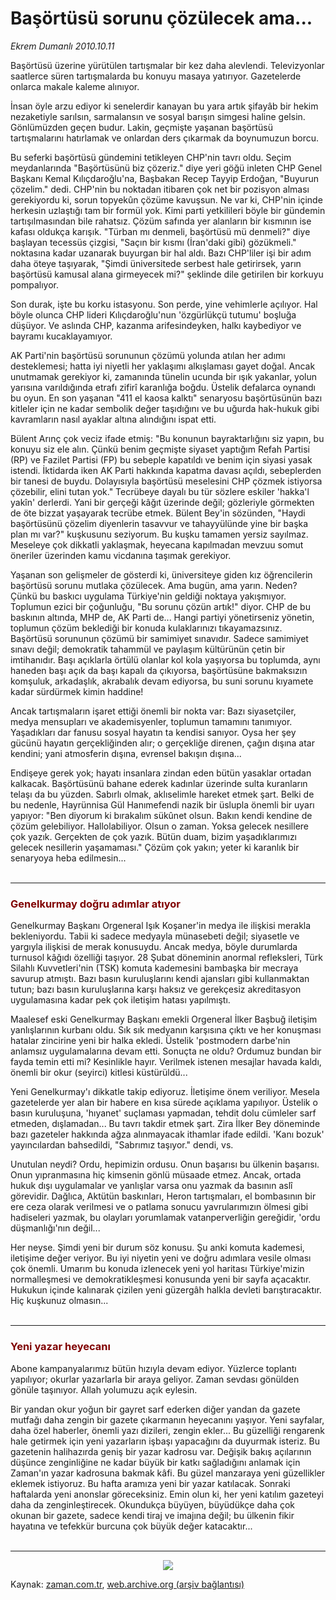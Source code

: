 # Başörtüsü sorunu çözülecek ama...

*Ekrem Dumanlı 2010.10.11*

<td class="columnist-detail">
<p>Başörtüsü üzerine yürütülen tartışmalar bir kez daha alevlendi. Televizyonlar saatlerce süren tartışmalarda bu konuyu masaya yatırıyor. Gazetelerde onlarca makale kaleme alınıyor.</p>
<p>
<div id="haberMetinDiv">
<p>İnsan öyle arzu ediyor ki senelerdir kanayan bu yara artık şifayâb bir hekim nezaketiyle sarılsın, sarmalansın ve sosyal barışın simgesi haline gelsin. Gönlümüzden geçen budur. Lakin, geçmişte yaşanan başörtüsü tartışmalarını hatırlamak ve onlardan ders çıkarmak da boynumuzun borcu.
<p>Bu seferki başörtüsü gündemini tetikleyen CHP'nin tavrı oldu. Seçim meydanlarında "Başörtüsünü biz çözeriz." diye yeri göğü inleten CHP Genel Başkanı Kemal Kılıçdaroğlu'na, Başbakan Recep Tayyip Erdoğan, "Buyurun çözelim." dedi. CHP'nin bu noktadan itibaren çok net bir pozisyon alması gerekiyordu ki, sorun topyekûn çözüme kavuşsun. Ne var ki, CHP'nin içinde herkesin uzlaştığı tam bir formül yok. Kimi parti yetkilileri böyle bir gündemin tartışılmasından bile rahatsız. Çözüm safında yer alanların bir kısmının ise kafası oldukça karışık. "Türban mı denmeli, başörtüsü mü denmeli?" diye başlayan tecessüs çizgisi, "Saçın bir kısmı (İran'daki gibi) gözükmeli." noktasına kadar uzanarak buyurgan bir hal aldı. Bazı CHP'liler işi bir adım daha öteye taşıyarak, "Şimdi üniversitede serbest hale getirirsek, yarın başörtüsü kamusal alana girmeyecek mi?" şeklinde dile getirilen bir korkuyu pompalıyor.
<p>Son durak, işte bu korku istasyonu. Son perde, yine vehimlerle açılıyor. Hal böyle olunca CHP lideri Kılıçdaroğlu'nun 'özgürlükçü tutumu' boşluğa düşüyor. Ve aslında CHP, kazanma arifesindeyken, halkı kaybediyor ve bayramı kucaklayamıyor.
<p>AK Parti'nin başörtüsü sorununun çözümü yolunda atılan her adımı desteklemesi; hatta iyi niyetli her yaklaşımı alkışlaması gayet doğal. Ancak unutmamak gerekiyor ki, zamanında tünelin ucunda bir ışık yakanlar, yolun yarısına varıldığında etrafı zifirî karanlığa boğdu. Üstelik defalarca oynandı bu oyun. En son yaşanan "411 el kaosa kalktı" senaryosu başörtüsünün bazı kitleler için ne kadar sembolik değer taşıdığını ve bu uğurda hak-hukuk gibi kavramların nasıl ayaklar altına alındığını ispat etti.
<p>Bülent Arınç çok veciz ifade etmiş: "Bu konunun bayraktarlığını siz yapın, bu konuyu siz ele alın. Çünkü benim geçmişte siyaset yaptığım Refah Partisi (RP) ve Fazilet Partisi (FP) bu sebeple kapatıldı ve benim için siyasi yasak istendi. İktidarda iken AK Parti hakkında kapatma davası açıldı, sebeplerden bir tanesi de buydu. Dolayısıyla başörtüsü meselesini CHP çözmek istiyorsa çözebilir, elini tutan yok." Tecrübeye dayalı bu tür sözlere eskiler 'hakka'l yakîn' derlerdi. Yani bir gerçeği kâğıt üzerinde değil; gözleriyle görmekten de öte bizzat yaşayarak tecrübe etmek. Bülent Bey'in sözünden, "Haydi başörtüsünü çözelim diyenlerin tasavvur ve tahayyülünde yine bir başka plan mı var?" kuşkusunu seziyorum. Bu kuşku tamamen yersiz sayılmaz. Meseleye çok dikkatli yaklaşmak, heyecana kapılmadan mevzuu somut öneriler üzerinden kamu vicdanına taşımak gerekiyor.
<p>Yaşanan son gelişmeler de gösterdi ki, üniversiteye giden kız öğrencilerin başörtüsü sorunu mutlaka çözülecek. Ama bugün, ama yarın. Neden? Çünkü bu baskıcı uygulama Türkiye'nin geldiği noktaya yakışmıyor. Toplumun ezici bir çoğunluğu, "Bu sorunu çözün artık!" diyor. CHP de bu baskının altında, MHP de, AK Parti de... Hangi partiyi yönetirseniz yönetin, toplumun çözüm beklediği bir konuda kulaklarınızı tıkayamazsınız. Başörtüsü sorununun çözümü bir samimiyet sınavıdır. Sadece samimiyet sınavı değil; demokratik tahammül ve paylaşım kültürünün çetin bir imtihanıdır. Başı açıklarla örtülü olanlar kol kola yaşıyorsa bu toplumda, aynı haneden başı açık da başı kapalı da çıkıyorsa, başörtüsüne bakmaksızın komşuluk, arkadaşlık, akrabalık devam ediyorsa, bu suni sorunu kıyamete kadar sürdürmek kimin haddine!
<p>Ancak tartışmaların işaret ettiği önemli bir nokta var: Bazı siyasetçiler, medya mensupları ve akademisyenler, toplumun tamamını tanımıyor. Yaşadıkları dar fanusu sosyal hayatın ta kendisi sanıyor. Oysa her şey gücünü hayatın gerçekliğinden alır; o gerçekliğe direnen, çağın dışına atar kendini; yani atmosferin dışına, evrensel bakışın dışına...
<p>Endişeye gerek yok; hayatı insanlara zindan eden bütün yasaklar ortadan kalkacak. Başörtüsünü bahane ederek kadınlar üzerinde sulta kuranların telaşı da bu yüzden. Sabırlı olmak, aklıselimle hareket etmek şart. Belki de bu nedenle, Hayrünnisa Gül Hanımefendi nazik bir üslupla önemli bir uyarı yapıyor: "Ben diyorum ki bırakalım sükûnet olsun. Bakın kendi kendine de çözüm gelebiliyor. Hallolabiliyor. Olsun o zaman. Yoksa gelecek nesillere çok yazık. Gerçekten de çok yazık. Bütün duam, bizim yaşadıklarımızı gelecek nesillerin yaşamaması." Çözüm çok yakın; yeter ki karanlık bir senaryoya heba edilmesin...
<br/>
 <hr/>
<h3><font color="#800000">Genelkurmay doğru adımlar atıyor
</font></h3>
<p>Genelkurmay Başkanı Orgeneral Işık Koşaner'in medya ile ilişkisi merakla bekleniyordu. Tabii ki sadece medyayla münasebeti değil; siyasetle ve yargıyla ilişkisi de merak konusuydu. Ancak medya, böyle durumlarda turnusol kâğıdı özelliği taşıyor. 28 Şubat döneminin anormal refleksleri, Türk Silahlı Kuvvetleri'nin (TSK) komuta kademesini bambaşka bir mecraya savurup atmıştı. Bazı basın kuruluşlarını kendi ajansları gibi kullanmaktan tutun; bazı basın kuruluşlarına karşı haksız ve gerekçesiz akreditasyon uygulamasına kadar pek çok iletişim hatası yapılmıştı.
<p>Maalesef eski Genelkurmay Başkanı emekli Orgeneral İlker Başbuğ iletişim yanlışlarının kurbanı oldu. Sık sık medyanın karşısına çıktı ve her konuşması hatalar zincirine yeni bir halka ekledi. Üstelik 'postmodern darbe'nin anlamsız uygulamalarına devam etti. Sonuçta ne oldu? Ordumuz bundan bir fayda temin etti mi? Kesinlikle hayır. Verilmek istenen mesajlar havada kaldı, önemli bir okur (seyirci) kitlesi küstürüldü...
<p>Yeni Genelkurmay'ı dikkatle takip ediyoruz. İletişime önem veriliyor. Mesela gazetelerde yer alan bir habere en kısa sürede açıklama yapılıyor. Üstelik o basın kuruluşuna, 'hıyanet' suçlaması yapmadan, tehdit dolu cümleler sarf etmeden, dışlamadan... Bu tavrı takdir etmek şart. Zira İlker Bey döneminde bazı gazeteler hakkında ağza alınmayacak ithamlar ifade edildi. 'Kanı bozuk' yayıncılardan bahsedildi, "Sabrımız taşıyor." dendi, vs.
<p>Unutulan neydi? Ordu, hepimizin ordusu. Onun başarısı bu ülkenin başarısı. Onun yıpranmasına hiç kimsenin gönlü müsaade etmez. Ancak, ortada hukuk dışı uygulamalar ve yanlışlar varsa onu yazmak da basının aslî görevidir. Dağlıca, Aktütün baskınları, Heron tartışmaları, el bombasının bir ere ceza olarak verilmesi ve o patlama sonucu yavrularımızın ölmesi gibi hadiseleri yazmak, bu olayları yorumlamak vatanperverliğin gereğidir, 'ordu düşmanlığı'nın değil...
<p>Her neyse. Şimdi yeni bir durum söz konusu. Şu anki komuta kademesi, iletişime değer veriyor. Bu iyi niyetin yeni ve doğru adımlara vesile olması çok önemli. Umarım bu konuda izlenecek yeni yol haritası Türkiye'mizin normalleşmesi ve demokratikleşmesi konusunda yeni bir sayfa açacaktır. Hukukun içinde kalınarak çizilen yeni güzergâh halkla devleti barıştıracaktır. Hiç kuşkunuz olmasın...
<br/>
 <hr/>
<h3><font color="#800000">Yeni yazar heyecanı
</font></h3>
<p>Abone kampanyalarımız bütün hızıyla devam ediyor. Yüzlerce toplantı yapılıyor; okurlar yazarlarla bir araya geliyor. Zaman sevdası gönülden gönüle taşınıyor. Allah yolumuzu açık eylesin.
<p>Bir yandan okur yoğun bir gayret sarf ederken diğer yandan da gazete mutfağı daha zengin bir gazete çıkarmanın heyecanını yaşıyor. Yeni sayfalar, daha özel haberler, önemli yazı dizileri, zengin ekler... Bu güzelliği rengarenk hale getirmek için yeni yazarların işbaşı yapacağını da duyurmak isteriz. Bu gazetenin halihazırda geniş bir yazar kadrosu var. Değişik bakış açılarının düşünce zenginliğine ne kadar büyük bir katkı sağladığını anlamak için Zaman'ın yazar kadrosuna bakmak kâfi. Bu güzel manzaraya yeni güzellikler eklemek istiyoruz. Bu hafta aramıza yeni bir yazar katılacak. Sonraki haftalarda yeni anonslar göreceksiniz. Emin olun ki, her yeni katılım gazeteyi daha da zenginleştirecek. Okundukça büyüyen, büyüdükçe daha çok okunan bir gazete, sadece kendi tiraj ve imajına değil; bu ülkenin fikir hayatına ve tefekkür burcuna çok büyük değer katacaktır...
<br/>
 <hr/>
<p>
<p>
<p align="center"><img border="0" src="http://web.archive.org/web/20101224015848im_/http://medya.zaman.com.tr/2010/10/11/tiraj.png"/></p></p></p></p></p></p></p></p></p></p></p></p></p></p></p></p></p></p></div>
</p>
<a href="http://web.archive.org/web/20101224015848/mailto:e.dumanli@zaman.com.tr">
</a></td>

Kaynak: [zaman.com.tr](http://zaman.com.tr/yazar.do?yazino=1038475), [web.archive.org (arşiv bağlantısı)](http://web.archive.org/web/20101224015848/http://zaman.com.tr/yazar.do?yazino=1038475)

